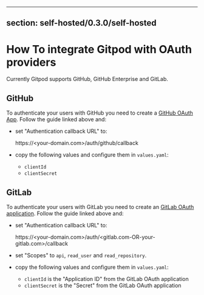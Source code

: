 <script context="module">
  export const prerender = true;
</script>

---

## section: self-hosted/0.3.0/self-hosted

# How To integrate Gitpod with OAuth providers

Currently Gitpod supports GitHub, GitHub Enterprise and GitLab.

## GitHub

To authenticate your users with GitHub you need to create a [GitHub OAuth App](https://developer.github.com/apps/building-oauth-apps/creating-an-oauth-app/).
Follow the guide linked above and:

- set "Authentication callback URL" to:

  https://<your-domain.com>/auth/github/callback

- copy the following values and configure them in `values.yaml`:
  - `clientId`
  - `clientSecret`

## GitLab

To authenticate your users with GitLab you need to create an [GitLab OAuth application](https://docs.gitlab.com/ee/integration/oauth_provider.html).
Follow the guide linked above and:

- set "Authentication callback URL" to:

  https://<your-domain.com>/auth/<gitlab.com-OR-your-gitlab.com>/callback

- set "Scopes" to `api`, `read_user` and `read_repository`.
- copy the following values and configure them in `values.yaml`:
  - `clientId` is the "Application ID" from the GitLab OAuth application
  - `clientSecret` is the "Secret" from the GitLab OAuth application
